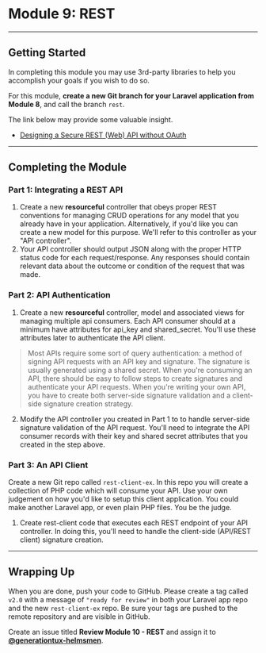 # Module 9: REST

***

## Getting Started

In completing this module you may use 3rd-party libraries to help you accomplish your goals if you wish to do so.

For this module, **create a new Git branch for your Laravel application from Module 8**, and call the branch `rest`.

The link below may provide some valuable insight.

- [Designing a Secure REST (Web) API without OAuth](http://web.archive.org/web/20150908221444/http://www.thebuzzmedia.com/designing-a-secure-rest-api-without-oauth-authentication)

***

## Completing the Module

### Part 1: Integrating a REST API

1. Create a new __resourceful__ controller that obeys proper REST conventions for managing CRUD operations for any model that you already have in your application.  Alternatively, if you'd like you can create a new model for this purpose. We'll refer to this controller as your "API controller".
2. Your API controller should output JSON along with the proper HTTP status code for each request/response. Any responses should contain relevant data about the outcome or condition of the request that was made.

### Part 2: API Authentication

1. Create a new __resourceful__ controller, model and associated views for managing multiple api consumers. Each API consumer should at a minimum have attributes for api_key and shared_secret. You'll use these attributes later to authenticate the API client.

> Most APIs require some sort of query authentication: a method of signing API requests with an API key and signature. The signature is usually generated using a shared secret. When you're consuming an API, there should be easy to follow steps to create signatures and authenticate your API requests. When you're writing your own API, you have to create both server-side signature validation and a client-side signature creation strategy.

2. Modify the API controller you created in Part 1 to to handle server-side signature validation of the API request. You'll need to integrate the API consumer records with their key and shared secret attributes that you created in the step above.

### Part 3: An API Client

Create a new Git repo called `rest-client-ex`. In this repo you will create a collection of PHP code which will consume your API. Use your own judgement on how you'd like to setup this client application. You could make another Laravel app, or even plain PHP files. You be the judge.

1. Create rest-client code that executes each REST endpoint of your API controller. In doing this, you'll need to handle the client-side (API/REST client) signature creation.

***

## Wrapping Up

When you are done, push your code to GitHub. Please create a tag called `v2.0` with a message of `"ready for review"` in both your Laravel app repo and the new `rest-client-ex` repo. Be sure your tags are pushed to the remote repository and are visible in GitHub.

Create an issue titled **Review Module 10 - REST** and assign it to [**@generationtux-helmsmen**](https://github.com/generationtux-helmsmen).
